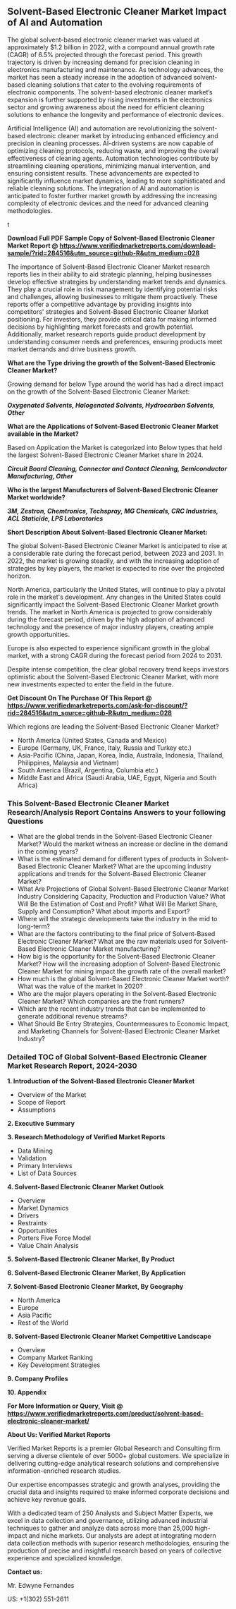<h2>Solvent-Based Electronic Cleaner Market Impact of AI and Automation</h2><p>The global solvent-based electronic cleaner market was valued at approximately $1.2 billion in 2022, with a compound annual growth rate (CAGR) of 6.5% projected through the forecast period. This growth trajectory is driven by increasing demand for precision cleaning in electronics manufacturing and maintenance. As technology advances, the market has seen a steady increase in the adoption of advanced solvent-based cleaning solutions that cater to the evolving requirements of electronic components. The solvent-based electronic cleaner market’s expansion is further supported by rising investments in the electronics sector and growing awareness about the need for efficient cleaning solutions to enhance the longevity and performance of electronic devices.</p><p>Artificial Intelligence (AI) and automation are revolutionizing the solvent-based electronic cleaner market by introducing enhanced efficiency and precision in cleaning processes. AI-driven systems are now capable of optimizing cleaning protocols, reducing waste, and improving the overall effectiveness of cleaning agents. Automation technologies contribute by streamlining cleaning operations, minimizing manual intervention, and ensuring consistent results. These advancements are expected to significantly influence market dynamics, leading to more sophisticated and reliable cleaning solutions. The integration of AI and automation is anticipated to foster further market growth by addressing the increasing complexity of electronic devices and the need for advanced cleaning methodologies.</p>t</p><p id="" class=""><strong>Download Full PDF Sample Copy of Solvent-Based Electronic Cleaner Market Report @ <a href="https://www.verifiedmarketreports.com/download-sample/?rid=284516&utm_source=github-R&utm_medium=028" target="_blank">https://www.verifiedmarketreports.com/download-sample/?rid=284516&utm_source=github-R&utm_medium=028</a></strong></p><p>The importance of&nbsp;Solvent-Based Electronic Cleaner Market research reports lies in their ability to aid strategic planning, helping businesses develop effective strategies by understanding market trends and dynamics. They play a crucial role in risk management by identifying potential risks and challenges, allowing businesses to mitigate them proactively. These reports offer a competitive advantage by providing insights into competitors' strategies and Solvent-Based Electronic Cleaner Market positioning. For investors, they provide critical data for making informed decisions by highlighting market forecasts and growth potential. Additionally, market research reports guide product development by understanding consumer needs and preferences, ensuring products meet market demands and drive business growth.</p><p><strong>What are the&nbsp;Type driving the growth of the Solvent-Based Electronic Cleaner Market?</strong></p><p id="" class="">Growing demand for below Type around the world has had a direct impact on the growth of the Solvent-Based Electronic Cleaner Market:</p><em><strong>Oxygenated Solvents, Halogenated Solvents, Hydrocarbon Solvents, Other</strong></em></p><strong>What are the&nbsp;Applications&nbsp;of Solvent-Based Electronic Cleaner Market available in the Market?</strong></p><p id="" class="">Based on Application the Market is categorized into Below types that held the largest Solvent-Based Electronic Cleaner Market share In 2024.</p><em><strong>Circuit Board Cleaning, Connector and Contact Cleaning, Semiconductor Manufacturing, Other</strong></em></p><strong>Who is the largest Manufacturers of Solvent-Based Electronic Cleaner Market worldwide?</strong></p><p><em><strong>3M, Zestron, Chemtronics, Techspray, MG Chemicals, CRC Industries, ACL Staticide, LPS Laboratories</strong></em></p><p id="" class=""><strong>Short Description About Solvent-Based Electronic Cleaner Market:</strong></p><p>The global Solvent-Based Electronic Cleaner Market is anticipated to rise at a considerable rate during the forecast period, between 2023 and 2031. In 2022, the market is growing steadily, and with the increasing adoption of strategies by key players, the market is expected to rise over the projected horizon.</p><p>North America, particularly the United States, will continue to play a pivotal role in the market's development. Any changes in the United States could significantly impact the Solvent-Based Electronic Cleaner Market growth trends. The market in North America is projected to grow considerably during the forecast period, driven by the high adoption of advanced technology and the presence of major industry players, creating ample growth opportunities.</p><p>Europe is also expected to experience significant growth in the global market, with a strong CAGR during the forecast period from 2024 to 2031.</p><p>Despite intense competition, the clear global recovery trend keeps investors optimistic about the Solvent-Based Electronic Cleaner Market, with more new investments expected to enter the field in the future.</p><p id="" class=""><strong>Get Discount On The Purchase Of This Report @ <a href="https://www.verifiedmarketreports.com/ask-for-discount/?rid=284516&utm_source=github-R&utm_medium=028" target="_blank">https://www.verifiedmarketreports.com/ask-for-discount/?rid=284516&utm_source=github-R&utm_medium=028</a></strong></p>Which regions are leading the Solvent-Based Electronic Cleaner Market?</p><ul><li>North America (United States, Canada and Mexico)</li><li>Europe (Germany, UK, France, Italy, Russia and Turkey etc.)</li><li>Asia-Pacific (China, Japan, Korea, India, Australia, Indonesia, Thailand, Philippines, Malaysia and Vietnam)</li><li>South America (Brazil, Argentina, Columbia etc.)</li><li>Middle East and Africa (Saudi Arabia, UAE, Egypt, Nigeria and South Africa)</li></ul><h3 id="" class="">This Solvent-Based Electronic Cleaner Market Research/Analysis Report Contains Answers to your following Questions</h3><ul><li>What are the global trends in the Solvent-Based Electronic Cleaner Market? Would the market witness an increase or decline in the demand in the coming years?</li><li>What is the estimated demand for different types of products in Solvent-Based Electronic Cleaner Market? What are the upcoming industry applications and trends for the Solvent-Based Electronic Cleaner Market?</li><li>What Are Projections of Global Solvent-Based Electronic Cleaner Market Industry Considering Capacity, Production and Production Value? What Will Be the Estimation of Cost and Profit? What Will Be Market Share, Supply and Consumption? What about imports and Export?</li><li>Where will the strategic developments take the industry in the mid to long-term?</li><li>What are the factors contributing to the final price of Solvent-Based Electronic Cleaner Market? What are the raw materials used for Solvent-Based Electronic Cleaner Market manufacturing?</li><li>How big is the opportunity for the Solvent-Based Electronic Cleaner Market? How will the increasing adoption of Solvent-Based Electronic Cleaner Market for mining impact the growth rate of the overall market?</li><li>How much is the global Solvent-Based Electronic Cleaner Market worth? What was the value of the market In 2020?</li><li>Who are the major players operating in the Solvent-Based Electronic Cleaner Market? Which companies are the front runners?</li><li>Which are the recent industry trends that can be implemented to generate additional revenue streams?</li><li>What Should Be Entry Strategies, Countermeasures to Economic Impact, and Marketing Channels for Solvent-Based Electronic Cleaner Market Industry?</li></ul><h3 id="" class="">Detailed TOC of Global Solvent-Based Electronic Cleaner Market Research Report, 2024-2030</h3><p id="" class=""><strong>1. Introduction of the Solvent-Based Electronic Cleaner Market</strong></p><ul><li>Overview of the Market</li><li>Scope of Report</li><li>Assumptions</li></ul><p id="" class=""><strong>2. Executive Summary</strong></p><p id="" class=""><strong>3. Research Methodology of Verified Market Reports</strong></p><ul><li>Data Mining</li><li>Validation</li><li>Primary Interviews</li><li>List of Data Sources</li></ul><p id="" class=""><strong>4. Solvent-Based Electronic Cleaner Market Outlook</strong></p><ul><li>Overview</li><li>Market Dynamics</li><li>Drivers</li><li>Restraints</li><li>Opportunities</li><li>Porters Five Force Model</li><li>Value Chain Analysis</li></ul><p id="" class=""><strong>5. Solvent-Based Electronic Cleaner Market, By Product</strong></p><p id="" class=""><strong>6. Solvent-Based Electronic Cleaner Market, By Application</strong></p><p id="" class=""><strong>7. Solvent-Based Electronic Cleaner Market, By Geography</strong></p><ul><li>North America</li><li>Europe</li><li>Asia Pacific</li><li>Rest of the World</li></ul><p id="" class=""><strong>8. Solvent-Based Electronic Cleaner Market Competitive Landscape</strong></p><ul><li>Overview</li><li>Company Market Ranking</li><li>Key Development Strategies</li></ul><p id="" class=""><strong>9. Company Profiles</strong></p><p id="" class=""><strong>10. Appendix</strong></p><p id="" class=""><strong>For More Information or Query, Visit @ <a href="https://www.verifiedmarketreports.com/product/solvent-based-electronic-cleaner-market/" target="_blank">https://www.verifiedmarketreports.com/product/solvent-based-electronic-cleaner-market/</a></strong></p><p id="" class=""><strong>About Us: Verified Market Reports</strong></p><p id="" class="">Verified Market Reports is a premier Global Research and Consulting firm serving a diverse clientele of over 5000+ global customers. We specialize in delivering cutting-edge analytical research solutions and comprehensive information-enriched research studies.</p><p id="" class="">Our expertise encompasses strategic and growth analyses, providing the crucial data and insights required to make informed corporate decisions and achieve key revenue goals.</p><p id="" class="">With a dedicated team of 250 Analysts and Subject Matter Experts, we excel in data collection and governance, utilizing advanced industrial techniques to gather and analyze data across more than 25,000 high-impact and niche markets. Our analysts are adept at integrating modern data collection methods with superior research methodologies, ensuring the production of precise and insightful research based on years of collective experience and specialized knowledge.</p><p id="" class=""><strong>Contact us:</strong></p><p id="" class="">Mr. Edwyne Fernandes</p><p id="" class="">US: +1(302) 551-2611</p>